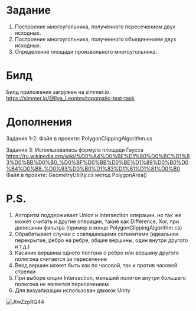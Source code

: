 # Задание
1. Построение многоугольника, полученного пересечением двух исходных. 
2. Построение многоугольника, полученного объединением двух исходных. 
3. Определение площади произвольного многоугольника.

# Билд
Билд приложения загружен на simmer.io
https://simmer.io/@Ilya_Leontev/topomatic-test-task

# Дополнения
Задания 1-2: 
Файл в проекте: PolygonClippingAlgorithm.cs

Задание 3: Использовалась формула площади Гаусса
https://ru.wikipedia.org/wiki/%D0%A4%D0%BE%D1%80%D0%BC%D1%83%D0%BB%D0%B0_%D0%BF%D0%BB%D0%BE%D1%89%D0%B0%D0%B4%D0%B8_%D0%93%D0%B0%D1%83%D1%81%D1%81%D0%B0
Файл в проекте: GeometryUtility.cs метод PolygonArea()

# P.S.
1. Алгоритм поддерживает Union и Intersection операции, но так же может считать и другие операции, такие как Difference, Xor, при дописании фильтра (пример в конце PolygonClippingAlgorithm.cs)
2. Обрабатывает случаи с совпадающими сегментами (идеальное перекрытие, ребро на ребре, общие вершины, один внутри другого и т.д.)
3. Касание вершины одного полгона о ребро или вершину другого полигона считается за пересечение
4. Ввод вершин может быть как по часовой, так и против часовой стрелки
5. При выборе опции Intersection, меньший полигон внутри большего полигона
 не является пересечением
6. Для визуализации использован движок Unity


![JtwZzpRQ44](https://github.com/neerex/Topomatic-Test-Task/assets/48661254/408d837d-c20c-406f-8623-8d34b6d20094)
